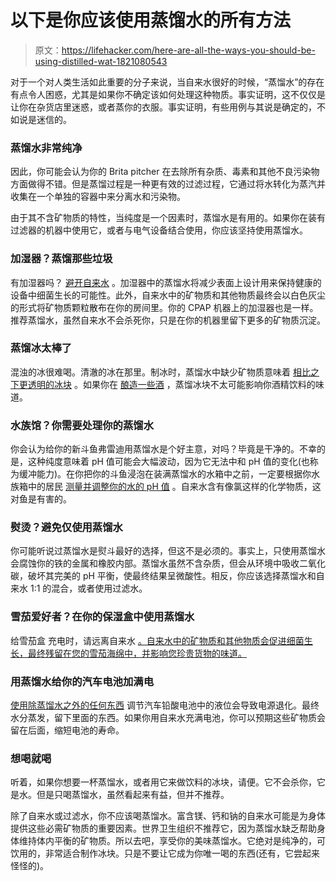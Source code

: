# 以下是你应该使用蒸馏水的所有方法

> 原文：<https://lifehacker.com/here-are-all-the-ways-you-should-be-using-distilled-wat-1821080543>

对于一个对人类生活如此重要的分子来说，当自来水很好的时候，“蒸馏水”的存在有点令人困惑，尤其是如果你不确定该如何处理这种物质。事实证明，这不仅仅是让你在杂货店里迷惑，或者蒸你的衣服。事实证明，有些用例与其说是确定的，不如说是迷信的。



### **蒸馏水非常纯净**

因此，你可能会认为你的 Brita pitcher 在去除所有杂质、毒素和其他不良污染物方面做得不错。但是蒸馏过程是一种更有效的过滤过程，它通过将水转化为蒸汽并收集在一个单独的容器中来分离水和污染物。

由于其不含矿物质的特性，当纯度是一个因素时，蒸馏水是有用的。如果你在装有过滤器的机器中使用它，或者与电气设备结合使用，你应该坚持使用蒸馏水。

### **加湿器？蒸馏那些垃圾**

有加湿器吗？ [避开自来水](https://www.mayoclinic.org/diseases-conditions/common-cold/in-depth/humidifiers/art-20048021?pg=2) 。加湿器中的蒸馏水将减少表面上设计用来保持健康的设备中细菌生长的可能性。此外，自来水中的矿物质和其他物质最终会以白色灰尘的形式将矿物质颗粒散布在你的房间里。你的 CPAP 机器上的加湿器也是一样。推荐蒸馏水，虽然自来水不会杀死你，只是在你的机器里留下更多的矿物质沉淀。

### **蒸馏冰太棒了**

混浊的冰很难喝。清澈的冰在那里。制冰时，蒸馏水中缺少矿物质意味着 [相比之下更透明的冰块](https://van.physics.illinois.edu/qa/listing.php?id=1726) 。如果你在 [酿造一些酒](https://www.epicurious.com/expert-advice/how-to-make-clear-ice-cubes-at-home-for-cocktails-article) ，蒸馏冰块不太可能影响你酒精饮料的味道。

### **水族馆？你需要处理你的蒸馏水**

你会认为给你的新斗鱼弗雷迪用蒸馏水是个好主意，对吗？毕竟是干净的。不幸的是，这种纯度意味着 pH 值可能会大幅波动，因为它无法中和 pH 值的变化(也称为缓冲能力)。在你把你的斗鱼浸泡在装满蒸馏水的水箱中之前，一定要根据你水族箱中的居民 [测量并调整你的水的 pH 值](https://www.algone.com/adjust-ph-aquarium) 。自来水含有像氯这样的化学物质，这对鱼是有害的。

### **熨烫？避免仅使用蒸馏水**

你可能听说过蒸馏水是熨斗最好的选择，但这不是必须的。事实上，只使用蒸馏水会腐蚀你的铁的金属和橡胶内部。蒸馏水虽然不含杂质，但会从环境中吸收二氧化碳，破坏其完美的 pH 平衡，使最终结果呈微酸性。相反，你应该选择蒸馏水和自来水 1:1 的混合，或者使用过滤水。

### **雪茄爱好者？在你的保湿盒中使用蒸馏水**

给雪茄盒 充电时，请远离自来水 [。自来水中的矿物质和其他物质会促进细菌生长，最终残留在您的雪茄海绵中，并影响您珍贵货物的味道。](https://lifehacker.com/how-to-make-a-diy-humidor-for-your-cigars-1798506066)

### **用蒸馏水给你的汽车电池加满电**

[使用除蒸馏水之外的任何东西](http://www.popularmechanics.com/cars/how-to/a265/1608582/) 调节汽车铅酸电池中的液位会导致电源退化。最终水分蒸发，留下里面的东西。如果你用自来水充满电池，你可以预期这些矿物质会留在后面，缩短电池的寿命。

### **想喝就喝**

听着，如果你想要一杯蒸馏水，或者用它来做饮料的冰块，请便。它不会杀你，它是水。但是只喝蒸馏水，虽然看起来有益，但并不推荐。

除了自来水或过滤水，你不应该喝蒸馏水。富含镁、钙和钠的自来水可能是为身体提供这些必需矿物质的重要因素。世界卫生组织不推荐它，因为蒸馏水缺乏帮助身体维持体内平衡的矿物质。所以去吧，享受你的美味蒸馏水。它绝对是纯净的，可饮用的，非常适合制作冰块。只是不要让它成为你唯一喝的东西(还有，它尝起来怪怪的)。